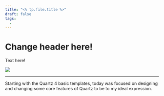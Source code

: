 ```yaml
---
title: "<% tp.file.title %>"
draft: false
tags:
  - 
---
```

  
<div class="article-header green-white">

  

<div>

  

<div class="decorative-element"></div>

  

# Change header here!

  

Text here!

  

</div>

  

<img src="./cat_excited.png">

  

</div>

---

Starting with the Quartz 4 basic templates, today was focused on designing and changing some core features of Quartz to be to my ideal expression. 